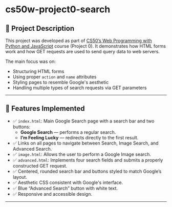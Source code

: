 # cs50w-project0-search

## 📄 Project Description

This project was developed as part of [CS50’s Web Programming with Python and JavaScript](https://cs50.harvard.edu/web/) course (Project 0). It demonstrates how HTML forms work and how GET requests are used to send query data to web servers.

The main focus was on:
- Structuring HTML forms
- Using proper `action` and `name` attributes
- Styling pages to resemble Google's aesthetic
- Handling multiple types of search requests via GET parameters

---

## 🧰 Features Implemented

- ✅ `index.html`: Main Google Search page with a search bar and two buttons:
  - **Google Search** — performs a regular search.
  - **I’m Feeling Lucky** — redirects directly to the first result.
- ✅ Links on all pages to navigate between Search, Image Search, and Advanced Search.
- ✅ `image.html`: Allows the user to perform a Google Image search.
- ✅ `advanced.html`: Implements four search fields and submits a properly constructed GET request.
- ✅ Centered, rounded search bar and buttons styled to match Google’s layout.
- ✅ Aesthetic CSS consistent with Google's interface.
- ✅ Blue “Advanced Search” button with white text.
- ✅ Responsive and accessible design.

---
